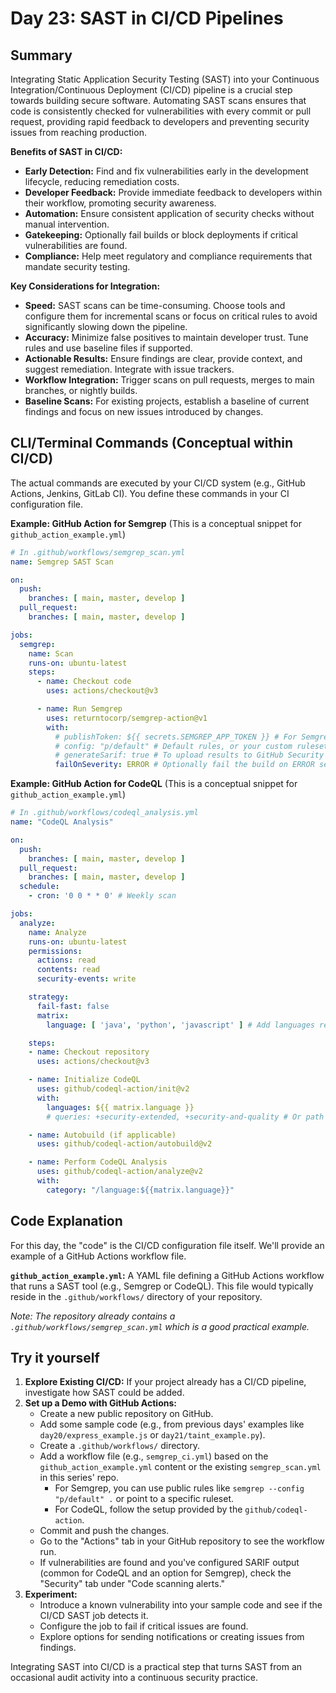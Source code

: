 # Day 23: SAST in CI/CD Pipelines

## Summary

Integrating Static Application Security Testing (SAST) into your Continuous Integration/Continuous Deployment (CI/CD) pipeline is a crucial step towards building secure software. Automating SAST scans ensures that code is consistently checked for vulnerabilities with every commit or pull request, providing rapid feedback to developers and preventing security issues from reaching production.

**Benefits of SAST in CI/CD:**
-   **Early Detection:** Find and fix vulnerabilities early in the development lifecycle, reducing remediation costs.
-   **Developer Feedback:** Provide immediate feedback to developers within their workflow, promoting security awareness.
-   **Automation:** Ensure consistent application of security checks without manual intervention.
-   **Gatekeeping:** Optionally fail builds or block deployments if critical vulnerabilities are found.
-   **Compliance:** Help meet regulatory and compliance requirements that mandate security testing.

**Key Considerations for Integration:**
-   **Speed:** SAST scans can be time-consuming. Choose tools and configure them for incremental scans or focus on critical rules to avoid significantly slowing down the pipeline.
-   **Accuracy:** Minimize false positives to maintain developer trust. Tune rules and use baseline files if supported.
-   **Actionable Results:** Ensure findings are clear, provide context, and suggest remediation. Integrate with issue trackers.
-   **Workflow Integration:** Trigger scans on pull requests, merges to main branches, or nightly builds.
-   **Baseline Scans:** For existing projects, establish a baseline of current findings and focus on new issues introduced by changes.

## CLI/Terminal Commands (Conceptual within CI/CD)

The actual commands are executed by your CI/CD system (e.g., GitHub Actions, Jenkins, GitLab CI). You define these commands in your CI configuration file.

**Example: GitHub Action for Semgrep**
(This is a conceptual snippet for `github_action_example.yml`)

```yaml
# In .github/workflows/semgrep_scan.yml
name: Semgrep SAST Scan

on:
  push:
    branches: [ main, master, develop ]
  pull_request:
    branches: [ main, master, develop ]

jobs:
  semgrep:
    name: Scan
    runs-on: ubuntu-latest
    steps:
      - name: Checkout code
        uses: actions/checkout@v3

      - name: Run Semgrep
        uses: returntocorp/semgrep-action@v1
        with:
          # publishToken: ${{ secrets.SEMGREP_APP_TOKEN }} # For Semgrep App dashboard integration
          # config: "p/default" # Default rules, or your custom ruleset like "your-org.my-ruleset"
          # generateSarif: true # To upload results to GitHub Security tab
          failOnSeverity: ERROR # Optionally fail the build on ERROR severity findings
```

**Example: GitHub Action for CodeQL**
(This is a conceptual snippet for `github_action_example.yml`)

```yaml
# In .github/workflows/codeql_analysis.yml
name: "CodeQL Analysis"

on:
  push:
    branches: [ main, master, develop ]
  pull_request:
    branches: [ main, master, develop ]
  schedule:
    - cron: '0 0 * * 0' # Weekly scan

jobs:
  analyze:
    name: Analyze
    runs-on: ubuntu-latest
    permissions:
      actions: read
      contents: read
      security-events: write

    strategy:
      fail-fast: false
      matrix:
        language: [ 'java', 'python', 'javascript' ] # Add languages relevant to your repo

    steps:
    - name: Checkout repository
      uses: actions/checkout@v3

    - name: Initialize CodeQL
      uses: github/codeql-action/init@v2
      with:
        languages: ${{ matrix.language }}
        # queries: +security-extended, +security-and-quality # Or path to custom queries

    - name: Autobuild (if applicable)
      uses: github/codeql-action/autobuild@v2

    - name: Perform CodeQL Analysis
      uses: github/codeql-action/analyze@v2
      with:
        category: "/language:${{matrix.language}}"
```

## Code Explanation

For this day, the "code" is the CI/CD configuration file itself. We'll provide an example of a GitHub Actions workflow file.

**`github_action_example.yml`:**
A YAML file defining a GitHub Actions workflow that runs a SAST tool (e.g., Semgrep or CodeQL). This file would typically reside in the `.github/workflows/` directory of your repository.

*Note: The repository already contains a `.github/workflows/semgrep_scan.yml` which is a good practical example.*

## Try it yourself

1.  **Explore Existing CI/CD:** If your project already has a CI/CD pipeline, investigate how SAST could be added.
2.  **Set up a Demo with GitHub Actions:**
    *   Create a new public repository on GitHub.
    *   Add some sample code (e.g., from previous days' examples like `day20/express_example.js` or `day21/taint_example.py`).
    *   Create a `.github/workflows/` directory.
    *   Add a workflow file (e.g., `semgrep_ci.yml`) based on the `github_action_example.yml` content or the existing `semgrep_scan.yml` in this series' repo.
        *   For Semgrep, you can use public rules like `semgrep --config "p/default" .` or point to a specific ruleset.
        *   For CodeQL, follow the setup provided by the `github/codeql-action`.
    *   Commit and push the changes.
    *   Go to the "Actions" tab in your GitHub repository to see the workflow run.
    *   If vulnerabilities are found and you've configured SARIF output (common for CodeQL and an option for Semgrep), check the "Security" tab under "Code scanning alerts."
3.  **Experiment:**
    *   Introduce a known vulnerability into your sample code and see if the CI/CD SAST job detects it.
    *   Configure the job to fail if critical issues are found.
    *   Explore options for sending notifications or creating issues from findings.

Integrating SAST into CI/CD is a practical step that turns SAST from an occasional audit activity into a continuous security practice.
